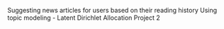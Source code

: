 Suggesting news articles for users based on their reading history
Using topic modeling - Latent Dirichlet Allocation
Project 2